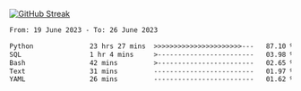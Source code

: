 [![GitHub Streak](https://streak-stats.demolab.com?user=renren-017&theme=sea&hide_border=true&background=DD272700)](https://git.io/streak-stats)

<!--START_SECTION:waka-->

```txt
From: 19 June 2023 - To: 26 June 2023

Python              23 hrs 27 mins  >>>>>>>>>>>>>>>>>>>>>>---   87.10 %
SQL                 1 hr 4 mins     >------------------------   03.98 %
Bash                42 mins         >------------------------   02.65 %
Text                31 mins         -------------------------   01.97 %
YAML                26 mins         -------------------------   01.62 %
```

<!--END_SECTION:waka-->
